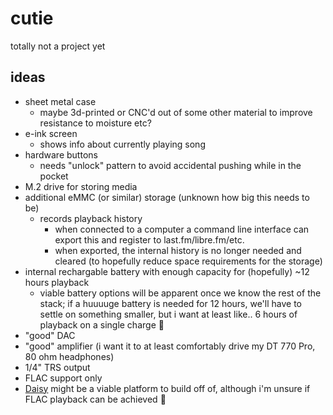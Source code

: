 # cutie

totally not a project yet

## ideas

- sheet metal case
  - maybe 3d-printed or CNC'd out of some other material to improve resistance to moisture etc?
- e-ink screen
  - shows info about currently playing song
- hardware buttons
  - needs "unlock" pattern to avoid accidental pushing while in the pocket
- M.2 drive for storing media
- additional eMMC (or similar) storage (unknown how big this needs to be)
  - records playback history
    - when connected to a computer a command line interface can export this and register to last.fm/libre.fm/etc.
    - when exported, the internal history is no longer needed and cleared (to hopefully reduce space requirements for the storage)
- internal rechargable battery with enough capacity for (hopefully) ~12 hours playback 
  - viable battery options will be apparent once we know the rest of the stack; if a huuuuge battery is needed for 12 hours, we'll have to settle on something smaller, but i want at least like.. 6 hours of playback on a single charge :pray:
- "good" DAC
- "good" amplifier (i want it to at least comfortably drive my DT 770 Pro, 80 ohm headphones)
- 1/4" TRS output
- FLAC support only
- [Daisy](https://www.electro-smith.com/daisy/daisy) might be a viable platform to build off of, although i'm unsure if FLAC playback can be achieved :eyes:

